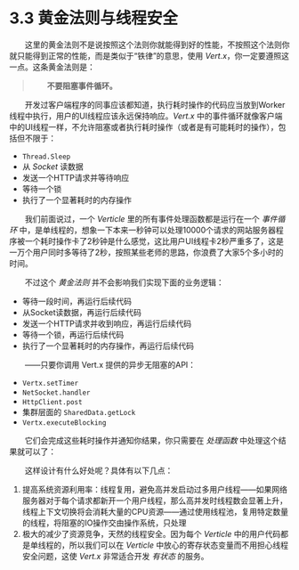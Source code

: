 # 3.3 黄金法则与线程安全

&emsp;&emsp;这里的黄金法则不是说按照这个法则你就能得到好的性能，不按照这个法则你就只能得到正常的性能，而是类似于“铁律”的意思，使用 *Vert.x*，你一定要遵照这一点。这条黄金法则是：

> &emsp;&emsp;**不要阻塞事件循环。**

&emsp;&emsp;开发过客户端程序的同事应该都知道，执行耗时操作的代码应当放到Worker线程中执行，用户的UI线程应该永远保持响应。*Vert.x* 中的事件循环就像客户端中的UI线程一样，不允许阻塞或者执行耗时操作（或者是有可能耗时的操作），包括但不限于：

* `Thread.Sleep`
* 从 *Socket* 读数据
* 发送一个HTTP请求并等待响应
* 等待一个锁
* 执行了一个显著耗时的内存操作

&emsp;&emsp;我们前面说过，一个 *Verticle* 里的所有事件处理函数都是运行在一个 *事件循环* 中，是单线程的，想象一下本来一秒钟可以处理10000个请求的网站服务器程序被一个耗时操作卡了2秒钟是什么感觉，这比用户UI线程卡2秒严重多了，这是一万个用户同时多等待了2秒，按照某些老师的思路，你浪费了大家5个多小时的时间。

&emsp;&emsp;不过这个 *黄金法则* 并不会影响我们实现下面的业务逻辑：

* 等待一段时间，再运行后续代码
* 从Socket读数据，再运行后续代码
* 发送一个HTTP请求并收到响应，再运行后续代码
* 等待一个锁，再运行后续代码
* 执行了一个显著耗时的内存操作，再运行后续代码

&emsp;&emsp;——只要你调用 Vert.x 提供的异步无阻塞的API：

* `Vertx.setTimer`
* `NetSocket.handler`
* `HttpClient.post`
* 集群层面的 `SharedData.getLock`
* `Vertx.executeBlocking`

&emsp;&emsp;它们会完成这些耗时操作并通知你结果，你只需要在 *处理函数* 中处理这个结果就可以了：

&emsp;&emsp;这样设计有什么好处呢？具体有以下几点：

1. 提高系统资源利用率：线程复用，避免高并发启动过多用户线程——如果网络服务器对于每个请求都新开一个用户线程，那么高并发时线程数会显著上升，线程上下文切换将会消耗大量的CPU资源——通过使用线程池，复用特定数量的线程，将阻塞的IO操作交由操作系统，只处理
2. 极大的减少了资源竞争，天然的线程安全。因为每个 *Verticle* 中的用户代码都是单线程的，所以我们可以在 *Verticle* 中放心的寄存状态变量而不用担心线程安全问题，这使 *Vert.x* 非常适合开发 *有状态* 的服务。
